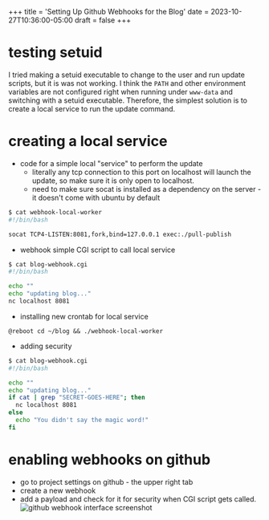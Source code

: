 +++
title = 'Setting Up Github Webhooks for the Blog'
date = 2023-10-27T10:36:00-05:00
draft = false
+++

# testing setuid
I tried making a setuid executable to change to the user and run update scripts, but it is was not working.
I think the `PATH` and other environment variables are not configured right when running under `www-data` and switching with a setuid executable.
Therefore, the simplest solution is to create a local service to run the update command.

# creating a local service
- code for a simple local "service" to perform the update
  - literally any tcp connection to this port on localhost will launch the update, so make sure it is only open to localhost.
  - need to make sure socat is installed as a dependency on the server - it doesn't come with ubuntu by default
```bash
$ cat webhook-local-worker
#!/bin/bash

socat TCP4-LISTEN:8081,fork,bind=127.0.0.1 exec:./pull-publish
```

- webhook simple CGI script to call local service
```bash
$ cat blog-webhook.cgi
#!/bin/bash

echo ""
echo "updating blog..."
nc localhost 8081
```

  - installing new crontab for local service
  ```crontab
  @reboot cd ~/blog && ./webhook-local-worker
  ```

- adding security
```bash
$ cat blog-webhook.cgi
#!/bin/bash

echo ""
echo "updating blog..."
if cat | grep "SECRET-GOES-HERE"; then
  nc localhost 8081
else
  echo "You didn't say the magic word!"
fi
```

# enabling webhooks on github
- go to project settings on github - the upper right tab
- create a new webhook
- add a payload and check for it for security when CGI script gets called.
![github webhook interface screenshot](/github-webhooks-screenshot.png)
